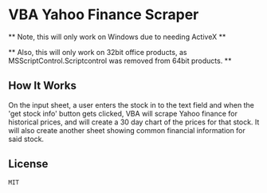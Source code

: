 # VBA Yahoo Finance Scraper

** Note, this will only work on Windows due to needing ActiveX **

** Also, this will only work on 32bit office products, as MSScriptControl.Scriptcontrol was removed from 64bit products. **

## How It Works

On the input sheet, a user enters the stock in to the text field and when the 'get stock info' button gets clicked, VBA will scrape Yahoo finance for historical prices, and will create a 30 day chart of the prices for that stock. It will also create another sheet showing common financial information for said stock.

## License
    MIT